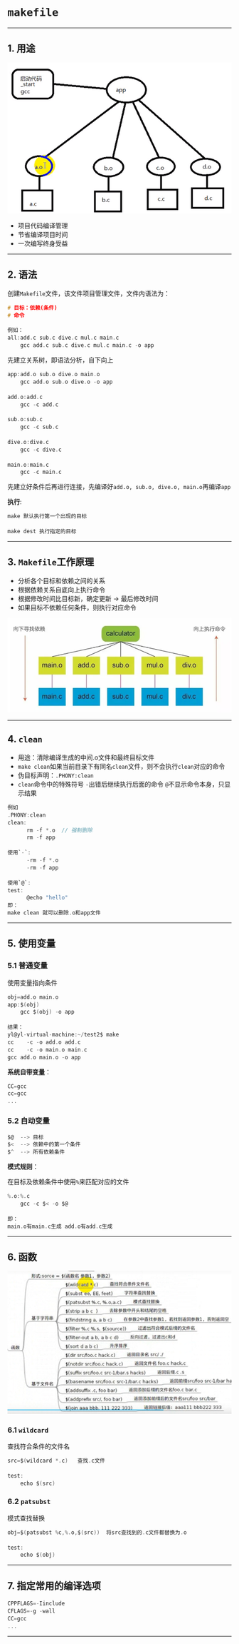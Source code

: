# `makefile`

---

## 1. 用途

![makefile](images/2023-10-04-19-21-31.png)

- 项目代码编译管理
- 节省编译项目时间
- 一次编写终身受益

---

## 2. 语法

创建`Makefile`文件，该文件项目管理文件，文件内语法为：

```c
# 目标：依赖(条件)
# 命令

例如：
all:add.c sub.c dive.c mul.c main.c
    gcc add.c sub.c dive.c mul.c main.c -o app
```

先建立关系树，即语法分析，自下向上

```c
app:add.o sub.o dive.o main.o
    gcc add.o sub.o dive.o -o app

add.o:add.c
    gcc -c add.c

sub.o:sub.c
    gcc -c sub.c

dive.o:dive.c
    gcc -c dive.c

main.o:main.c
    gcc -c main.c
```

先建立好条件后再进行连接，先编译好`add.o, sub.o, dive.o, main.o`再编译`app`

**执行**:

```c
make 默认执行第一个出现的目标

make dest 执行指定的目标
```

---

## 3. `Makefile`工作原理

- 分析各个目标和依赖之间的关系
- 根据依赖关系自底向上执行命令
- 根据修改时间比目标新，确定更新 -> 最后修改时间
- 如果目标不依赖任何条件，则执行对应命令

![原理](images/2023-10-04-22-47-29.png)

---

## 4. `clean`

- 用途：清除编译生成的中间.o文件和最终目标文件
- `make clean`如果当前目录下有同名`clean`文件，则不会执行`clean`对应的命令
- 伪目标声明：`.PHONY:clean`
- `clean`命令中的特殊符号 `-`出错后继续执行后面的命令  `@`不显示命令本身，只显示结果

```c
例如
.PHONY:clean
clean:
      rm -f *.o  // 强制删除
      rm -f app

使用`-`:
      -rm -f *.o
      -rm -f app 

使用`@`:
test:
      @echo "hello"
即：
make clean 就可以删除.o和app文件
```

---

## 5. 使用变量

### 5.1 普通变量

使用变量指向条件

```c
obj=add.o main.o
app:$(obj)
    gcc $(obj) -o app

结果：
yl@yl-virtual-machine:~/test2$ make
cc    -c -o add.o add.c
cc    -c -o main.o main.c
gcc add.o main.o -o app
```

**系统自带变量**：

```c
CC=gcc
cc=gcc
...
```

### 5.2 自动变量

```c
$@  --> 目标
$<  --> 依赖中的第一个条件
$^  --> 所有依赖条件
```

**模式规则**：

在目标及依赖条件中使用`%`来匹配对应的文件

```c
%.o:%.c
    gcc -c $< -o $@

即：
main.o有main.c生成 add.o有add.c生成
```

---

## 6. 函数

![函数](images/2023-10-04-23-00-18.png)

### 6.1 `wildcard`

查找符合条件的文件名

```c
src=$(wildcard *.c)   查找.c文件

test:
    echo $(src)
```

### 6.2 `patsubst`

模式查找替换

```c
obj=$(patsubst %c,%.o,$(src))  将src查找到的.c文件都替换为.o

test:
    echo $(obj)
```

---

## 7. 指定常用的编译选项

```c
CPPFLAGS=-Iinclude
CFLAGS=-g -wall
CC=gcc
...
```

---
